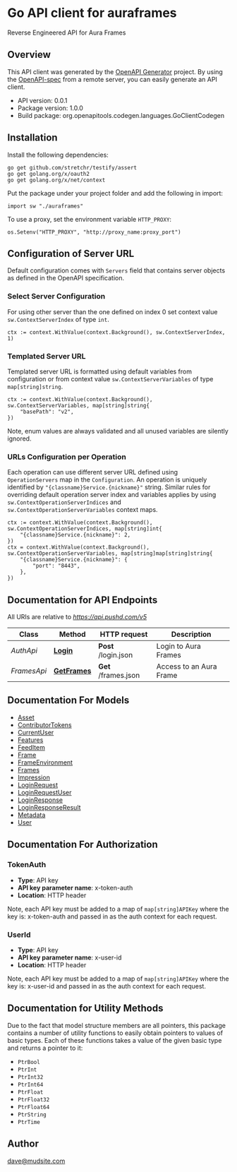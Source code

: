 # Go API client for auraframes

Reverse Engineered API for Aura Frames

## Overview
This API client was generated by the [OpenAPI Generator](https://openapi-generator.tech) project.  By using the [OpenAPI-spec](https://www.openapis.org/) from a remote server, you can easily generate an API client.

- API version: 0.0.1
- Package version: 1.0.0
- Build package: org.openapitools.codegen.languages.GoClientCodegen

## Installation

Install the following dependencies:

```shell
go get github.com/stretchr/testify/assert
go get golang.org/x/oauth2
go get golang.org/x/net/context
```

Put the package under your project folder and add the following in import:

```golang
import sw "./auraframes"
```

To use a proxy, set the environment variable `HTTP_PROXY`:

```golang
os.Setenv("HTTP_PROXY", "http://proxy_name:proxy_port")
```

## Configuration of Server URL

Default configuration comes with `Servers` field that contains server objects as defined in the OpenAPI specification.

### Select Server Configuration

For using other server than the one defined on index 0 set context value `sw.ContextServerIndex` of type `int`.

```golang
ctx := context.WithValue(context.Background(), sw.ContextServerIndex, 1)
```

### Templated Server URL

Templated server URL is formatted using default variables from configuration or from context value `sw.ContextServerVariables` of type `map[string]string`.

```golang
ctx := context.WithValue(context.Background(), sw.ContextServerVariables, map[string]string{
	"basePath": "v2",
})
```

Note, enum values are always validated and all unused variables are silently ignored.

### URLs Configuration per Operation

Each operation can use different server URL defined using `OperationServers` map in the `Configuration`.
An operation is uniquely identified by `"{classname}Service.{nickname}"` string.
Similar rules for overriding default operation server index and variables applies by using `sw.ContextOperationServerIndices` and `sw.ContextOperationServerVariables` context maps.

```
ctx := context.WithValue(context.Background(), sw.ContextOperationServerIndices, map[string]int{
	"{classname}Service.{nickname}": 2,
})
ctx = context.WithValue(context.Background(), sw.ContextOperationServerVariables, map[string]map[string]string{
	"{classname}Service.{nickname}": {
		"port": "8443",
	},
})
```

## Documentation for API Endpoints

All URIs are relative to *https://api.pushd.com/v5*

Class | Method | HTTP request | Description
------------ | ------------- | ------------- | -------------
*AuthApi* | [**Login**](docs/AuthApi.md#login) | **Post** /login.json | Login to Aura Frames
*FramesApi* | [**GetFrames**](docs/FramesApi.md#getframes) | **Get** /frames.json | Access to an Aura Frame


## Documentation For Models

 - [Asset](docs/Asset.md)
 - [ContributorTokens](docs/ContributorTokens.md)
 - [CurrentUser](docs/CurrentUser.md)
 - [Features](docs/Features.md)
 - [FeedItem](docs/FeedItem.md)
 - [Frame](docs/Frame.md)
 - [FrameEnvironment](docs/FrameEnvironment.md)
 - [Frames](docs/Frames.md)
 - [Impression](docs/Impression.md)
 - [LoginRequest](docs/LoginRequest.md)
 - [LoginRequestUser](docs/LoginRequestUser.md)
 - [LoginResponse](docs/LoginResponse.md)
 - [LoginResponseResult](docs/LoginResponseResult.md)
 - [Metadata](docs/Metadata.md)
 - [User](docs/User.md)


## Documentation For Authorization



### TokenAuth

- **Type**: API key
- **API key parameter name**: x-token-auth
- **Location**: HTTP header

Note, each API key must be added to a map of `map[string]APIKey` where the key is: x-token-auth and passed in as the auth context for each request.


### UserId

- **Type**: API key
- **API key parameter name**: x-user-id
- **Location**: HTTP header

Note, each API key must be added to a map of `map[string]APIKey` where the key is: x-user-id and passed in as the auth context for each request.


## Documentation for Utility Methods

Due to the fact that model structure members are all pointers, this package contains
a number of utility functions to easily obtain pointers to values of basic types.
Each of these functions takes a value of the given basic type and returns a pointer to it:

* `PtrBool`
* `PtrInt`
* `PtrInt32`
* `PtrInt64`
* `PtrFloat`
* `PtrFloat32`
* `PtrFloat64`
* `PtrString`
* `PtrTime`

## Author

dave@mudsite.com

